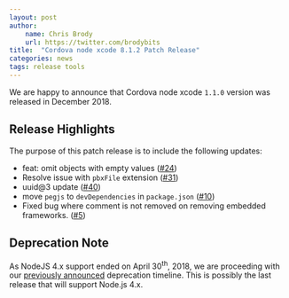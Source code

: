 ```yaml
---
layout: post
author:
    name: Chris Brody
    url: https://twitter.com/brodybits
title:  "Cordova node xcode 8.1.2 Patch Release"
categories: news
tags: release tools
---
```


We are happy to announce that Cordova node xcode `1.1.0` version was released in December 2018.

## Release Highlights

The purpose of this patch release is to include the following updates:

* feat: omit objects with empty values ([#24](https://github.com/apache/cordova-node-xcode/pull/24))
* Resolve issue with `pbxFile` extension ([#31](https://github.com/apache/cordova-node-xcode/pull/31))
* uuid@3 update ([#40](https://github.com/apache/cordova-node-xcode/pull/40))
* move `pegjs` to `devDependencies` in `package.json` ([#10](https://github.com/apache/cordova-node-xcode/pull/10))
* Fixed bug where comment is not removed on removing embedded frameworks. ([#5](https://github.com/apache/cordova-node-xcode/pull/5))

## Deprecation Note

As NodeJS 4.x support ended on April 30<sup>th</sup>, 2018, we are proceeding with our [previously announced](http://cordova.apache.org/news/2016/10/01/0.x-4.x-deprecation-timeline.html) deprecation timeline.  This is possibly the last release that will support Node.js 4.x.
